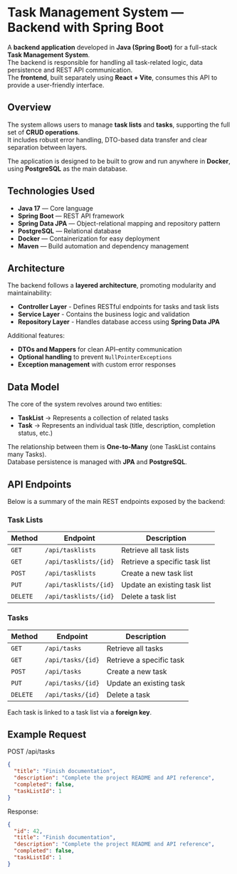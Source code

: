 # Task Management System — Backend with Spring Boot

A **backend application** developed in **Java (Spring Boot)** for a full-stack **Task Management System**.  
The backend is responsible for handling all task-related logic, data persistence and REST API communication.  
The **frontend**, built separately using **React + Vite**, consumes this API to provide a user-friendly interface.

## Overview

The system allows users to manage **task lists** and **tasks**, supporting the full set of **CRUD operations**.  
It includes robust error handling, DTO-based data transfer and clear separation between layers.

The application is designed to be built to grow and run anywhere in **Docker**, using **PostgreSQL** as the main database.

## Technologies Used

- **Java 17** — Core language  
- **Spring Boot** — REST API framework  
- **Spring Data JPA** — Object-relational mapping and repository pattern  
- **PostgreSQL** — Relational database  
- **Docker** — Containerization for easy deployment  
- **Maven** — Build automation and dependency management  

## Architecture

The backend follows a **layered architecture**, promoting modularity and maintainability:

- **Controller Layer** - Defines RESTful endpoints for tasks and task lists  
- **Service Layer** - Contains the business logic and validation  
- **Repository Layer** - Handles database access using **Spring Data JPA**  

Additional features:
- **DTOs and Mappers** for clean API–entity communication  
- **Optional handling** to prevent `NullPointerExceptions`  
- **Exception management** with custom error responses  

## Data Model

The core of the system revolves around two entities:

- **TaskList** → Represents a collection of related tasks  
- **Task** → Represents an individual task (title, description, completion status, etc.)

The relationship between them is **One-to-Many** (one TaskList contains many Tasks).  
Database persistence is managed with **JPA** and **PostgreSQL**.

## API Endpoints

Below is a summary of the main REST endpoints exposed by the backend:

### Task Lists
| Method | Endpoint | Description |
|--------|-----------|-------------|
| `GET` | `/api/tasklists` | Retrieve all task lists |
| `GET` | `/api/tasklists/{id}` | Retrieve a specific task list |
| `POST` | `/api/tasklists` | Create a new task list |
| `PUT` | `/api/tasklists/{id}` | Update an existing task list |
| `DELETE` | `/api/tasklists/{id}` | Delete a task list |

### Tasks
| Method | Endpoint | Description |
|--------|-----------|-------------|
| `GET` | `/api/tasks` | Retrieve all tasks |
| `GET` | `/api/tasks/{id}` | Retrieve a specific task |
| `POST` | `/api/tasks` | Create a new task |
| `PUT` | `/api/tasks/{id}` | Update an existing task |
| `DELETE` | `/api/tasks/{id}` | Delete a task |

Each task is linked to a task list via a **foreign key**.


## Example Request
POST /api/tasks
```json
{
  "title": "Finish documentation",
  "description": "Complete the project README and API reference",
  "completed": false,
  "taskListId": 1
}
```
Response:
```json
{
  "id": 42,
  "title": "Finish documentation",
  "description": "Complete the project README and API reference",
  "completed": false,
  "taskListId": 1
}
```

